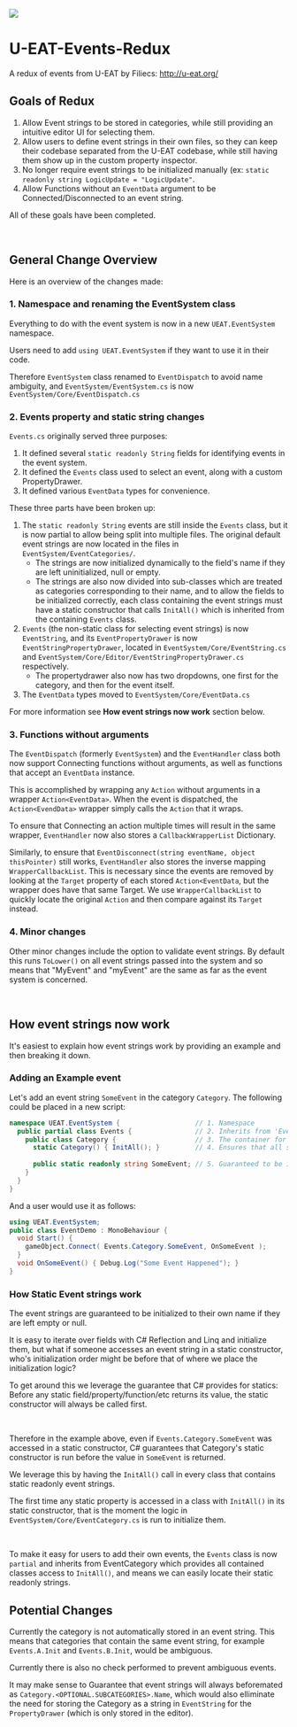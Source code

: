 
![](http://i.imgur.com/l5M0nxt.gif)

# U-EAT-Events-Redux
A redux of events from U-EAT by Filiecs: http://u-eat.org/

## Goals of Redux

1. Allow Event strings to be stored in categories, while still providing an intuitive editor UI for selecting them.
2. Allow users to define event strings in their own files, so they can keep their codebase separated from the U-EAT codebase, while still having them show up in the custom property inspector.
3. No longer require event strings to be initialized manually (ex: `static readonly string LogicUpdate = "LogicUpdate"`.
4. Allow Functions without an `EventData` argument to be Connected/Disconnected to an event string.

All of these goals have been completed.

<br>

## General Change Overview

Here is an overview of the changes made:


### 1. Namespace and renaming the EventSystem class
 
Everything to do with the event system is now in a new `UEAT.EventSystem` namespace.

Users need to add `using UEAT.EventSystem` if they want to use it in their code.

Therefore `EventSystem` class renamed to `EventDispatch` to avoid name ambiguity, and `EventSystem/EventSystem.cs` is now `EventSystem/Core/EventDispatch.cs`


### 2. Events property and static string changes

`Events.cs` originally served three purposes:
1. It defined several `static readonly String` fields for identifying events in the event system.
2. It defined the `Events` class used to select an event, along with a custom PropertyDrawer.
3. It defined various `EventData` types for convenience.

These three parts have been broken up:
1. The `static readonly String` events are still inside the `Events` class, but it is now partial to allow being split into multiple files. The original default event strings are now located in the files in `EventSystem/EventCategories/`.
   - The strings are now initialized dynamically to the field's name if they are left uninitialized, null or empty.
   - The strings are also now divided into sub-classes which are treated as categories corresponding to their name, and to allow the fields to be initialized correctly, each class containing the event strings must have a static constructor that calls `InitAll()` which is inherited from the containing `Events` class.
2. `Events` (the non-static class for selecting event strings) is now `EventString`, and its `EventPropertyDrawer` is now `EventStringPropertyDrawer`, located in `EventSystem/Core/EventString.cs` and `EventSystem/Core/Editor/EventStringPropertyDrawer.cs` respectively.
   - The propertydrawer also now has two dropdowns, one first for the category, and then for the event itself.
3. The `EventData` types moved to `EventSystem/Core/EventData.cs`

For more information see **How event strings now work** section below.


### 3. Functions without arguments

The `EventDispatch` (formerly `EventSystem`) and the `EventHandler` class both now support Connecting functions without arguments, as well as functions that accept an `EventData` instance.

This is accomplished by wrapping any `Action` without arguments in a wrapper `Action<EventData>`. When the event is dispatched, the `Action<EvendData>` wrapper simply calls the `Action` that it wraps.

To ensure that Connecting an action multiple times will result in the same wrapper, `EventHandler` now also stores a `CallbackWrapperList` Dictionary.

Similarly, to ensure that `EventDisconnect(string eventName, object thisPointer)` still works, `EventHandler` also stores the inverse mapping `WrapperCallbackList`. This is necessary since the events are removed by looking at the `Target` property of each stored `Action<EventData`, but the wrapper does have that same Target. We use `WrapperCallbackList` to quickly locate the original `Action` and then compare against its `Target` instead.

### 4. Minor changes

Other minor changes include the option to validate event strings. By default this runs `ToLower()` on all event strings passed into the system and so means that "MyEvent" and "myEvent" are the same as far as the event system is concerned.

<br />

## How event strings now work

It's easiest to explain how event strings work by providing an example and then breaking it down.

### Adding an Example event
Let's add an event string `SomeEvent` in the category `Category`. The following could be placed in a new script:

```c#
namespace UEAT.EventSystem {                   // 1. Namespace
  public partial class Events {                // 2. Inherits from 'EventsCategory' to provide static InitAll()
    public class Category {                    // 3. The container for the static readonly strings
      static Category() { InitAll(); }         // 4. Ensures that all static readonly strings are init
      
      public static readonly string SomeEvent; // 5. Guaranteed to be initialized with string "SomeEvent"
    }
  }
}
```

And a user would use it as follows:

```c#
using UEAT.EventSystem;
public class EventDemo : MonoBehaviour {
  void Start() {
    gameObject.Connect( Events.Category.SomeEvent, OnSomeEvent );
  }
  void OnSomeEvent() { Debug.Log("Some Event Happened"); }
}
```

### How Static Event strings work

The event strings are guaranteed to be initialized to their own name if they are left empty or null. 

It is easy to iterate over fields with C# Reflection and Linq and initialize them, but what if someone accesses an event string in a static constructor, who's initialization order might be before that of where we place the initialization logic?

To get around this we leverage the guarantee that C# provides for statics: Before any static field/property/function/etc returns its value, the static constructor will always be called first. 

<br/>

Therefore in the example above, even if `Events.Category.SomeEvent` was accessed in a static constructor, C# guarantees that Category's static constructor is run before the value in `SomeEvent` is returned.

We leverage this by having the `InitAll()` call in every class that contains static readonly event strings.

The first time any static property is accessed in a class with `InitAll()` in its static constructor, that is the moment the logic in `EventSystem/Core/EventCategory.cs` is run to initialize them.

<br/>

To make it easy for users to add their own events, the `Events` class is now `partial` and inherits from EventCategory which provides all contained classes access to `InitAll()`, and means we can easily locate their static readonly strings.


## Potential Changes

Currently the category is not automatically stored in an event string. This means that categories that contain the same event string, for example `Events.A.Init` and `Events.B.Init`, would be ambiguous.

Currently there is also no check performed to prevent ambiguous events.

It may make sense to Guarantee that event strings will always beforemated as `Category.<OPTIONAL.SUBCATEGORIES>.Name`, which would also elliminate the need for storing the Category as a string in `EventString` for the `PropertyDrawer` (which is only stored in the editor).
